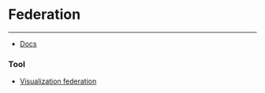 # Federation

---

* [Docs](https://kubernetes.io/docs/user-guide/federation/)

### Tool

* [Visualization federation](https://github.com/hjacobs/kube-ops-view)



